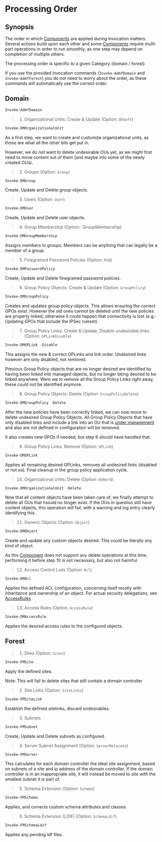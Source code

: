﻿# Processing Order

## Synopsis

The order in which [Components](../components/components.html) are applied during invocation matters.
Several actions build upon each other and some [Components](../components/components.html) require multi-part operations in order to run smoothly, as one step may depend on completion of multiple others.

The processing order is specific to a given Category (domain / forest).

If you use the provided invocation commands (`Invoke-AdmfDomain` and `Invoke-AdmfForest`) you do not need to worry about the order, as these commands will automatically use the correct order.

## Domain

```powershell
Invoke-AdmfDomain
```

> 1. Organizational Units: Create & Update (Option: `OUSoft`)

```powershell
Invoke-DMOrganizationalUnit
```

As a first step, we want to create and customize organizational units, as those are what all the other bits get put in.

However, we do _not_ want to delete undesirable OUs yet, as we might  first need to mvoe content out of them (and maybe into some of the newly created OUs).

> 2. Groups (Option: `Group`)

```powershell
Invoke-DMGroup
```

Create, Update and Delete group objects.

> 3. Users (Option: `User`)

```powershell
Invoke-DMUser
```

Create, Update and Delete user objects.

> 4. Group Membership (Option: `GroupMembership)

```powershell
Invoke-DMGroupMembership
```

Assigns members to groups.
Members can be anything that can legally be a member of a group.

> 5. Finegrained Password Policies (Option: `PSO`)

```powershell
Invoke-DMPasswordPolicy
```

Create, Update and Delete finegrained password policies.

> 6. Group Policy Objects: Create & Update (Option: `GroupPolicy`)

```powershell
Invoke-DMGroupPolicy
```

Creates and updates group policy objects.
This allows ensuring the correct GPOs exist.
However the old ones cannot be deleted until the new policies are properly linked, otherwise it could happen that connectivity is lost (e.g.: Updating GPOs that include the IPSec ruleset).

> 7. Group Policy Links: Create & Update, Disable undesirable links (Option: `GPLinkDisable`)

```powershell
Invoke-DMGPLink -Disable
```

This assigns the new & correct GPLinks and link order.
Undesired links however are only disabled, not removed.

Previous Group Policy objects that are no longer desired are identified by having been linked into managed objects, but no longer being desired to be linked anywhere.
Were we to remove all the Group Policy Links right away, these could not be identified anymore.

> 8. Group Policy Objects: Delete (Option: `GroupPolicyDelete`)

```powershell
Invoke-DMGroupPolicy -Delete
```

After the new policies have been correctly linked, we can now move to delete undesired Group Policy Objects.
All Group Policy Objects that have only disabled links and include a link into an OU that is [under management](../basics/contentmode.html) and also are not defined in configuration will be removed.

It also creates new GPOs if needed, but step 6 should have handled that.

> 9. Group Policy Links: Remove (Option: `GPLink`)

```powershell
Invoke-DMGPLink
```

Applies all remaining desired GPLinks, removes all undesired links (disabled or not so).
Final cleanup in the group policy application cycle.

> 10. Organizational Units: Delete (Option: `OUHard`)

```powershell
Invoke-DMOrganizationalUnit -Delete
```

Now that all content objects have been taken care of, we finally attempt to delete all OUs that hsould no longer exist.
If the OUs in question still have content objects, this operation will fail, with a warning and log entry clearly identifying this.

> 11. Generic Objects (Option: `Object`)

```powershell
Invoke-DMObject
```

Create and update any custom objects desired.
This could be literally any kind of object.

As this [Component](../components/domain/objects.html) does not support any delete operations at this time, performing it before step 10 is not necessary, but also not harmful.

> 12. Access Control Lists (Option: `Acl`)

```powershell
Invoke-DMAcl
```

Applies the defined ACL configuration, concerning itself mostly with inheritance and ownership of an object.
For actual security delegations, see [AccessRules](../components/domain/accessrules.html)

> 13. Access Rules (Option: `AccessRule`)

```powershell
Invoke-DMAccessRule
```

Applies the desired access rules to the configured objects.

## Forest

> 1. Sites (Option: `Sites`)

```powershell
Invoke-FMSite
```

Apply the defined sites.

Note: This will fail to delete sites that still contain a domain controller

> 2. Site Links (Option: `SiteLinks`)

```powershell
Invoke-FMSiteLink
```

Establish the defined sitelinks, discard undesirables.

> 3. Subnets

```powershell
Invoke-FMSubnet
```

Create, Update and Delete subnets as configured.

> 4. Server Subnet Assignment (Option: `ServerRelocate`)

```powershell
Invoke-FMServer
```

This calculates for each domain controller the ideal site assignment, based on subnets of a site and ip address of the domain controller.
If the domain controller is in an inappropriate site, it will instead be moved to site with the smallest subnet it is part of.

> 5. Schema Extension (Option: `Schema`)

```powershell
Invoke-FMSchema
```

Applies, and corrects custom schema attributes and classes.

> 6. Schema Extension (LDIF) (Option: `SchemaLdif`)

```powershell
Invoke-FMSchemaLdif
```

Applies any pending ldf files.
